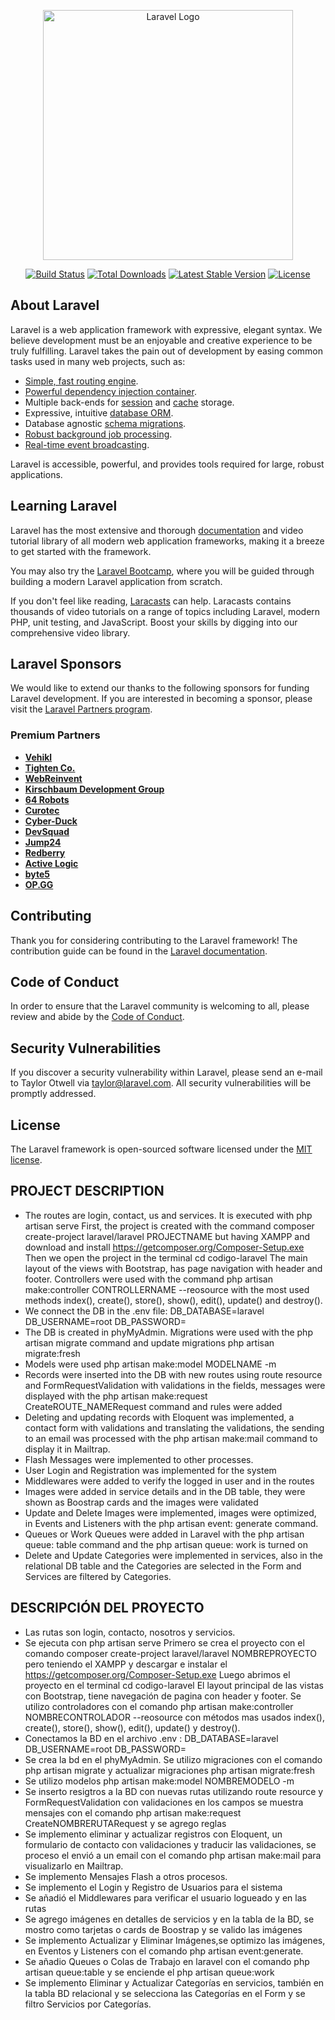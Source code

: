 <p align="center"><a href="https://laravel.com" target="_blank"><img src="https://raw.githubusercontent.com/laravel/art/master/logo-lockup/5%20SVG/2%20CMYK/1%20Full%20Color/laravel-logolockup-cmyk-red.svg" width="400" alt="Laravel Logo"></a></p>

<p align="center">
<a href="https://github.com/laravel/framework/actions"><img src="https://github.com/laravel/framework/workflows/tests/badge.svg" alt="Build Status"></a>
<a href="https://packagist.org/packages/laravel/framework"><img src="https://img.shields.io/packagist/dt/laravel/framework" alt="Total Downloads"></a>
<a href="https://packagist.org/packages/laravel/framework"><img src="https://img.shields.io/packagist/v/laravel/framework" alt="Latest Stable Version"></a>
<a href="https://packagist.org/packages/laravel/framework"><img src="https://img.shields.io/packagist/l/laravel/framework" alt="License"></a>
</p>

## About Laravel

Laravel is a web application framework with expressive, elegant syntax. We believe development must be an enjoyable and creative experience to be truly fulfilling. Laravel takes the pain out of development by easing common tasks used in many web projects, such as:

- [Simple, fast routing engine](https://laravel.com/docs/routing).
- [Powerful dependency injection container](https://laravel.com/docs/container).
- Multiple back-ends for [session](https://laravel.com/docs/session) and [cache](https://laravel.com/docs/cache) storage.
- Expressive, intuitive [database ORM](https://laravel.com/docs/eloquent).
- Database agnostic [schema migrations](https://laravel.com/docs/migrations).
- [Robust background job processing](https://laravel.com/docs/queues).
- [Real-time event broadcasting](https://laravel.com/docs/broadcasting).

Laravel is accessible, powerful, and provides tools required for large, robust applications.

## Learning Laravel

Laravel has the most extensive and thorough [documentation](https://laravel.com/docs) and video tutorial library of all modern web application frameworks, making it a breeze to get started with the framework.

You may also try the [Laravel Bootcamp](https://bootcamp.laravel.com), where you will be guided through building a modern Laravel application from scratch.

If you don't feel like reading, [Laracasts](https://laracasts.com) can help. Laracasts contains thousands of video tutorials on a range of topics including Laravel, modern PHP, unit testing, and JavaScript. Boost your skills by digging into our comprehensive video library.

## Laravel Sponsors

We would like to extend our thanks to the following sponsors for funding Laravel development. If you are interested in becoming a sponsor, please visit the [Laravel Partners program](https://partners.laravel.com).

### Premium Partners

- **[Vehikl](https://vehikl.com/)**
- **[Tighten Co.](https://tighten.co)**
- **[WebReinvent](https://webreinvent.com/)**
- **[Kirschbaum Development Group](https://kirschbaumdevelopment.com)**
- **[64 Robots](https://64robots.com)**
- **[Curotec](https://www.curotec.com/services/technologies/laravel/)**
- **[Cyber-Duck](https://cyber-duck.co.uk)**
- **[DevSquad](https://devsquad.com/hire-laravel-developers)**
- **[Jump24](https://jump24.co.uk)**
- **[Redberry](https://redberry.international/laravel/)**
- **[Active Logic](https://activelogic.com)**
- **[byte5](https://byte5.de)**
- **[OP.GG](https://op.gg)**

## Contributing

Thank you for considering contributing to the Laravel framework! The contribution guide can be found in the [Laravel documentation](https://laravel.com/docs/contributions).

## Code of Conduct

In order to ensure that the Laravel community is welcoming to all, please review and abide by the [Code of Conduct](https://laravel.com/docs/contributions#code-of-conduct).

## Security Vulnerabilities

If you discover a security vulnerability within Laravel, please send an e-mail to Taylor Otwell via [taylor@laravel.com](mailto:taylor@laravel.com). All security vulnerabilities will be promptly addressed.

## License

The Laravel framework is open-sourced software licensed under the [MIT license](https://opensource.org/licenses/MIT).

## PROJECT DESCRIPTION

- The routes are login, contact, us and services.
It is executed with php artisan serve First, the project is created with the command composer create-project laravel/laravel PROJECTNAME but having XAMPP and download and install https://getcomposer.org/Composer-Setup.exe Then we open the project in the terminal cd codigo-laravel The main layout of the views with Bootstrap, has page navigation with header and footer. Controllers were used with the command php artisan make:controller CONTROLLERNAME --reosource with the most used methods index(), create(), store(), show(), edit(), update() and destroy().
- We connect the DB in the .env file:
   DB_DATABASE=laravel
   DB_USERNAME=root
   DB_PASSWORD=
- The DB is created in phyMyAdmin. Migrations were used with the php artisan migrate command and update migrations php artisan migrate:fresh
- Models were used php artisan make:model MODELNAME -m
- Records were inserted into the DB with new routes using route resource and FormRequestValidation with validations in the fields, messages were displayed with the php artisan make:request CreateROUTE_NAMERequest command and rules were added
- Deleting and updating records with Eloquent was implemented, a contact form with validations and translating the validations, the sending to an email was processed with the php artisan make:mail command to display it in Mailtrap.
- Flash Messages were implemented to other processes.
- User Login and Registration was implemented for the system
- Middlewares were added to verify the logged in user and in the routes
- Images were added in service details and in the DB table, they were shown as Boostrap cards and the images were validated
- Update and Delete Images were implemented, images were optimized, in Events and Listeners with the php artisan event: generate command.
- Queues or Work Queues were added in Laravel with the php artisan queue: table command and the php artisan queue: work is turned on
- Delete and Update Categories were implemented in services, also in the relational DB table and the Categories are selected in the Form and Services are filtered by Categories.
  
## DESCRIPCIÓN DEL PROYECTO

- Las rutas son login, contacto, nosotros y servicios.
- Se ejecuta con php artisan serve
Primero se crea el proyecto con el comando composer create-project laravel/laravel NOMBREPROYECTO pero teniendo el XAMPP y descargar e instalar el https://getcomposer.org/Composer-Setup.exe
Luego abrimos el proyecto en el terminal cd codigo-laravel
El layout principal de las vistas con Bootstrap, tiene navegación de pagina con header y footer. Se utilizo controladores con el comando php artisan make:controller NOMBRECONTROLADOR --reosource con métodos mas usados index(), create(), store(), show(), edit(), update() y destroy(). 
- Conectamos la BD en el archivo .env :
  DB_DATABASE=laravel
  DB_USERNAME=root
  DB_PASSWORD=
- Se crea la bd en el phyMyAdmin. Se utilizo migraciones con el comando php artisan migrate y actualizar migraciones php artisan migrate:fresh
- Se utilizo modelos php artisan make:model NOMBREMODELO -m
- Se inserto resigtros a la BD con nuevas rutas utilizando route resource y FormRequestValidation con validaciones en los campos se muestra mensajes con el comando php artisan make:request CreateNOMBRERUTARequest y se agrego reglas
- Se implemento eliminar y actualizar registros con Eloquent, un formulario de contacto con validaciones y traducir las validaciones, se proceso el envió a un email con el comando php artisan make:mail para visualizarlo en Mailtrap.
- Se implemento Mensajes Flash a otros procesos.
- Se implemento el Login y Registro de Usuarios para el sistema
- Se añadió el Middlewares para verificar el usuario logueado y en las rutas
- Se agrego imágenes en detalles de servicios y en la tabla de la BD, se mostro como tarjetas o cards de Boostrap y se valido las imágenes
- Se implemento Actualizar y Eliminar Imágenes,se optimizo las imágenes, en Eventos y Listeners con el comando php artisan event:generate.
- Se añadio Queues o Colas de Trabajo en laravel con el comando php artisan queue:table y se enciende el php artisan queue:work
- Se implemento Eliminar y Actualizar Categorías en servicios, también en la tabla BD relacional y se selecciona las Categorías en el Form y se filtro Servicios por Categorías.
